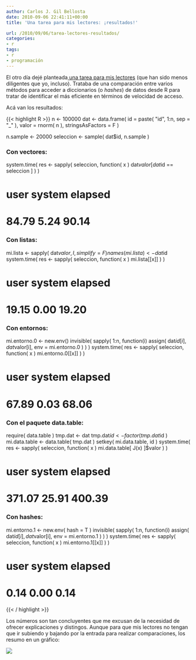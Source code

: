 ```yaml
---
author: Carlos J. Gil Bellosta
date: 2010-09-06 22:41:11+00:00
title: 'Una tarea para mis lectores: ¡resultados!'

url: /2010/09/06/tarea-lectores-resultados/
categories:
- r
tags:
- r
- programación
---
```


El otro día dejé planteada[ una tarea para mis lectores](http://www.datanalytics.com/2010/08/17/una-tarea-para-mis-lectores/) (que han sido menos diligentes que yo, incluso). Trataba de una comparación entre varios métodos para acceder a diccionarios (o _hashes_) de datos desde R para tratar de identificar el más eficiente en términos de velocidad de acceso.

Acá van los resultados:

{{< highlight R >}}
n <- 100000
dat <- data.frame( id = paste( "id", 1:n, sep = "_" ),
    valor = rnorm( n ), stringsAsFactors = F )

n.sample <- 20000
seleccion <- sample( dat$id, n.sample )

### Con vectores:
system.time( res <- sapply( seleccion,
    function( x ) dat$valor[ dat$id == seleccion ] ) )

#  user  system elapsed
# 84.79    5.24   90.14

### Con listas:
mi.lista <- sapply( dat$valor, I, simplify = F )
names( mi.lista ) <- dat$id
system.time( res <- sapply( seleccion, function( x ) mi.lista[[x]] ) )

#  user  system elapsed
# 19.15    0.00   19.20

### Con entornos:
mi.entorno.0 <- new.env()
invisible( sapply( 1:n, function(i)
  assign( dat$id[i], dat$valor[i], env = mi.entorno.0 ) ) )
system.time( res <- sapply( seleccion, function( x ) mi.entorno.0[[x]] ) )

#  user  system elapsed
# 67.89    0.03   68.06

### Con el paquete data.table:
require( data.table )
tmp.dat <- dat
tmp.dat$id <- factor( tmp.dat$id )
mi.data.table <- data.table( tmp.dat )
setkey( mi.data.table, id )
system.time( res <- sapply( seleccion,
  function( x ) mi.data.table[ J(x) ]$valor ) )

#   user  system elapsed
# 371.07   25.91  400.39

### Con hashes:
mi.entorno.1 <- new.env( hash = T )
invisible( sapply( 1:n, function(i)
  assign( dat$id[i], dat$valor[i], env = mi.entorno.1 ) ) )
system.time( res <- sapply( seleccion,
    function( x ) mi.entorno.1[[x]] ) )

#  user  system elapsed
#  0.14    0.00    0.14
{{< / highlight >}}


Los números son tan concluyentes que me excusan de la necesidad de ofrecer explicaciones y distingos. Aunque para que mis lectores no tengan que ir subiendo y bajando por la entrada para realizar comparaciones, los resumo en un gráfico:


[![](/wp-uploads/2010/09/tiempos_busqueda_segundos.png#center)
](/wp-uploads/2010/09/tiempos_busqueda_segundos.png#center)
